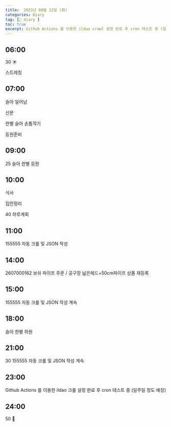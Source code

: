 ```yaml
---
title:  2023년 08월 22일 (화)
categories: Diary
tag: [📒 diary ]
toc: true
excerpt: Github Actions 를 이용한 ildao crawl 설정 완료 후 cron 테스트 중 (일주일 정도 예정)
---
```


## 06:00

30 ☀️

스트레칭

## 07:00

슬아 일어남

신문

한별 슬아 손톱깍기

등원준비

## 09:00

25 슬아 한별 등원

## 10:00

식사

집안정리

40 하루계획

## 11:00

155555 자동 크롤 및 JSON 작성

## 14:00

2607000162 보쉬 파이프 주문 / 공구장 넓은헤드+50cm파이프 상품 재등록

## 15:00

155555 자동 크롤 및 JSON 작성 계속

## 18:00

슬아 한별 하원

## 21:00

30 155555 자동 크롤 및 JSON 작성 계속

## 23:00

Github Actions 를 이용한 ildao 크롤 설정 완료 후 cron 테스트 중 (일주일 정도 예정)

## 24:00

50 🌙

<br><br><br>